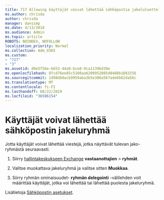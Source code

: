 ```yaml
---
title: 717 Allowing käyttäjät voivat lähettää sähköpostia jakeluluetteloon
ms.author: chrisda
author: chrisda
manager: dansimp
ms.date: 4/13/2018
ms.audience: Admin
ms.topic: article
ROBOTS: NOINDEX, NOFOLLOW
localization_priority: Normal
ms.collection: Adm_O365
ms.custom:
- "717"
- "3"
ms.assetid: d9e5f5be-b653-44a9-bce8-9ca11396d39e
ms.openlocfilehash: 8fcd76ee85c5108aa6209952085d0488b1883256
ms.sourcegitcommit: 1d98db8acb9959aba3b5e308a567ade6b62da56c
ms.translationtype: MT
ms.contentlocale: fi-FI
ms.lasthandoff: 08/22/2019
ms.locfileid: "36506154"
---
```

# <a name="allow-users-to-send-email-as-a-distribution-group"></a>Käyttäjät voivat lähettää sähköpostin jakeluryhmä

Jotta käyttäjät voivat lähettää viestejä, jotka näyttävät tulevan jako-ryhmästä seuraavasti:

1. Siirry [hallintakeskukseen Exchange](https://outlook.office365.com/ecp/) **vastaanottajien** \> **ryhmät**.

2. Valitse muokattava jakeluryhmä ja valitse sitten **Muokkaa**.

3. Siirry ryhmän ominaisuudet- **ryhmän delegointi** -välilehden voit määrittää käyttäjät, jotka voi lähettää tai lähettää puolesta jakeluryhmä.

Lisätietoja [Sähköpostin asetukset](https://technet.microsoft.com/library/bb124513.aspx#groupdelegation).
